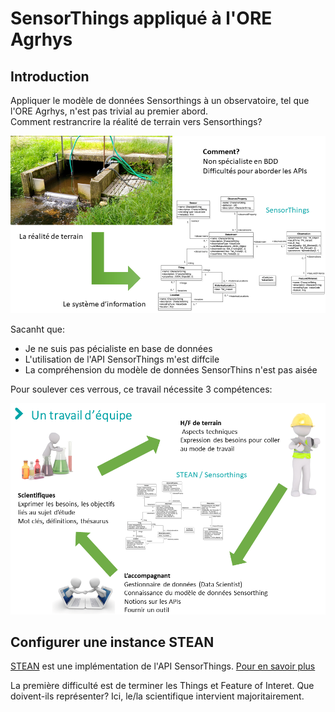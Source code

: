 # **SensorThings appliqué à l'ORE Agrhys**
  
## Introduction
Appliquer le modèle de données Sensorthings à un observatoire, tel que l'ORE Agrhys, n'est pas trivial au premier abord.  
Comment restrancrire la réalité de terrain vers Sensorthings?   
<p align="center">
<img src="img/terrain_vers_ST_v2.png" width="600">
</p>

Sacanht que:  
*  Je ne suis pas pécialiste en base de données
*  L'utilisation de l'API SensorThings m'est diffcile
*  La compréhension du modèle de données SensorThins n'est pas aisée  

Pour soulever ces verrous, ce travail nécessite 3 compétences:
<p align="center">
<img src="img/trois_competences.png" width="600">
</p>

## Configurer une instance STEAN  
[STEAN](https://github.com/Mario-35/STEAN) est une implémentation de l'API SensorThings. [Pour en savoir plus](https://sensorthings.geosas.fr/)  

La première difficulté est de terminer les Things et Feature of Interet. Que doivent-ils représenter? Ici, le/la scientifique intervient majoritairement.
